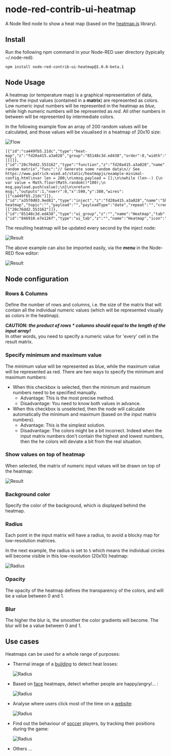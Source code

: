 # node-red-contrib-ui-heatmap
A Node Red node to show a heat map (based on the [heatmap.js](https://www.patrick-wied.at/static/heatmapjs/) library).

## Install
Run the following npm command in your Node-RED user directory (typically ~/.node-red):
```
npm install node-red-contrib-ui-heatmap@1.0.0-beta.1
```

## Node Usage
A heatmap (or temperature map) is a graphical representation of data, where the input values (contained in a **matrix**) are represented as colors.  Low numeric input numbers will be represented in the heatmap as *blue*, while high numeric numbers will be represented as *red*.  All other numbers in between will be represented by intermediate colors. 

In the following example flow an array of 200 random values will be calculated, and those values will be visualised in a heatmap of 20x10 size:

![Flow](/images/heatmap_flow.png)

```
[{"id":"ca449fb5.21dc","type":"heat-map","z":"fd20a415.a3a028","group":"85148c3d.ed438","order":0,"width":"6","height":"5","name":"","rows":"20","columns":"10","minMax":false,"minimumValue":0,"maximumValue":0,"backgroundColor":"#ffffff","radius":"40","opacity":0.6,"blur":0.85,"x":800,"y":380,"wires":[[]]},{"id":"20c76dd2.553162","type":"function","z":"fd20a415.a3a028","name":"Generate random matrix","func":"// Generate some random data\n// See https://www.patrick-wied.at/static/heatmapjs/example-minimal-config.html\nvar len = 200;\n\nmsg.payload = [];\n\nwhile (len--) {\n  var value = Math.floor(Math.random()*100);\n  msg.payload.push(value);\n}\n\nreturn msg;","outputs":1,"noerr":0,"x":590,"y":380,"wires":[["ca449fb5.21dc"]]},{"id":"a35f0d03.9ed81","type":"inject","z":"fd20a415.a3a028","name":"Show heatmap","topic":"","payload":"","payloadType":"date","repeat":"","crontab":"","once":false,"onceDelay":0.1,"x":360,"y":380,"wires":[["20c76dd2.553162"]]},{"id":"85148c3d.ed438","type":"ui_group","z":"","name":"Heatmap","tab":"846910.e7e126f","disp":true,"width":"6","collapse":false},{"id":"846910.e7e126f","type":"ui_tab","z":"","name":"Heatmap","icon":"dashboard","disabled":false,"hidden":false}]
```

The resulting heatmap will be updated every second by the inject node:

![Result](/images/heatmap_result.gif)

The above example can also be imported easily, via the ***menu*** in the Node-RED flow editor:

![Result](/images/heatmap_menu.png)
    
## Node configuration

### Rows & Columns
Define the number of rows and columns, i.e. the size of the matrix that will contain all the individual numeric values (which will be represented visually as colors in the heatmap).

***CAUTION: the product of rows * columns should equal to the length of the input array!***  
In other words, you need to specify a numeric value for 'every' cell in the result matrix.

### Specify minimum and maximum value
The minimum value will be represented as blue, while the maximum value will be represented as red.  There are two ways to specify the minimum and maximum numbers:
+ When this checkbox is selected, then the minimum and maximum numbers need to be specified manually. 
   + Advantage: This is the most precise method.
   + Disadvantage: You need to know both values in advance.
+ When this checkbox is unselected, then the node will calculate automatically the minimum and maximum (based on the input matrix numbers).  
   + Advantage: This is the simplest solution.
   + Disadvantage: The colors might be a bit incorrect.  Indeed when the input matrix numbers don't contain the highest and lowest numbers, then the he colors will deviate a bit from the real situation.

### Show values on top of heatmap
When selected, the matrix of numeric input values will be drawn on top of the heatmap:

![Result](/images/heatmap_numbers.gif)

### Background color
Specify the color of the background, which is displayed behind the heatmap.

### Radius
Each point in the input matrix will have a radius, to avoid a blocky map for low-resolution matrices.

In the next example, the radius is set to ```5``` which means the individual circles will become visible in this low-resolution (20x10) heatmap:

![Radius](/images/heatmap_radius.png)

### Opacity
The opacity of the heatmap defines the transparency of the colors, and will be a value between 0 and 1.

### Blur
The higher the blur is, the smoother the color gradients will become.  The blur will be a value between 0 and 1.

## Use cases
Heatmaps can be used for a whole range of purposes:
+ Thermal image of a [building](https://www.bbc.com/news/av/technology-31611124/making-a-thermal-heat-map-of-the-us) to detect heat losses:

   ![Radius](/images/heatmap_house.png)

+ Based on [face](https://www.pinterest.co.uk/pin/402016704229719093/) heatmaps, detect whether people are happy/angry/... : 

   ![Radius](/images/heatmap_face.png)

+ Analyse where users click most of the time on a [website](http://heat-map.co/):

   ![Radius](/images/heatmap_website.png)

+ Find out the behaviour of [soccer](https://www.reddit.com/r/soccer/comments/2a6m2b/germany_vs_brazil_heat_map/) players, by tracking their positions during the game:  

   ![Radius](/images/heatmap_soccer.png)

+ Others ...
